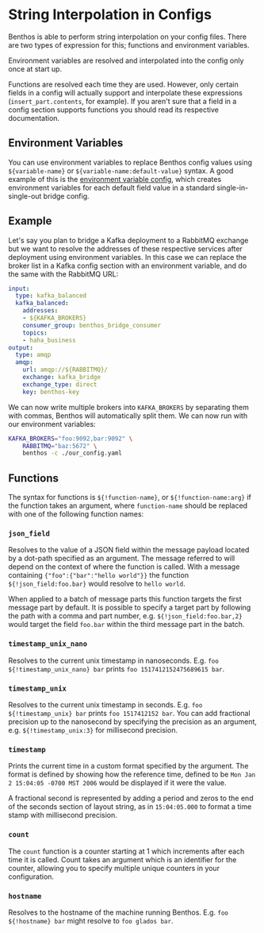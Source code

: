 String Interpolation in Configs
===============================

Benthos is able to perform string interpolation on your config files. There are
two types of expression for this; functions and environment variables.

Environment variables are resolved and interpolated into the config only once at
start up.

Functions are resolved each time they are used. However, only certain fields in
a config will actually support and interpolate these expressions
(`insert_part.contents`, for example). If you aren't sure that a field in a
config section supports functions you should read its respective documentation.

## Environment Variables

You can use environment variables to replace Benthos config values using
`${variable-name}` or `${variable-name:default-value}` syntax. A good example of
this is the [environment variable config](../../config/env/default.yaml), which
creates environment variables for each default field value in a standard
single-in-single-out bridge config.

## Example

Let's say you plan to bridge a Kafka deployment to a RabbitMQ exchange but we
want to resolve the addresses of these respective services after deployment
using environment variables. In this case we can replace the broker list in a
Kafka config section with an environment variable, and do the same with the
RabbitMQ URL:

``` yaml
input:
  type: kafka_balanced
  kafka_balanced:
    addresses:
    - ${KAFKA_BROKERS}
    consumer_group: benthos_bridge_consumer
    topics:
    - haha_business
output:
  type: amqp
  amqp:
    url: amqp://${RABBITMQ}/
    exchange: kafka_bridge
    exchange_type: direct
    key: benthos-key
```

We can now write multiple brokers into `KAFKA_BROKERS` by separating them with
commas, Benthos will automatically split them. We can now run with our
environment variables:

``` sh
KAFKA_BROKERS="foo:9092,bar:9092" \
	RABBITMQ="baz:5672" \
	benthos -c ./our_config.yaml
```

## Functions

The syntax for functions is `${!function-name}`, or `${!function-name:arg}` if
the function takes an argument, where `function-name` should be replaced with
one of the following function names:

### `json_field`

Resolves to the value of a JSON field within the message payload located by a
dot-path specified as an argument. The message referred to will depend on the
context of where the function is called. With a message containing
`{"foo":{"bar":"hello world"}}` the function `${!json_field:foo.bar}` would
resolve to `hello world`.

When applied to a batch of message parts this function targets the first message
part by default. It is possible to specify a target part by following the path
with a comma and part number, e.g. `${!json_field:foo.bar,2}` would target the
field `foo.bar` within the third message part in the batch.

### `timestamp_unix_nano`

Resolves to the current unix timestamp in nanoseconds. E.g.
`foo ${!timestamp_unix_nano} bar` prints `foo 1517412152475689615 bar`.

### `timestamp_unix`

Resolves to the current unix timestamp in seconds. E.g.
`foo ${!timestamp_unix} bar` prints `foo 1517412152 bar`. You can add fractional
precision up to the nanosecond by specifying the precision as an argument, e.g.
`${!timestamp_unix:3}` for millisecond precision.

### `timestamp`

Prints the current time in a custom format specified by the argument. The format
is defined by showing how the reference time, defined to be
`Mon Jan 2 15:04:05 -0700 MST 2006` would be displayed if it were the value.

A fractional second is represented by adding a period and zeros to the end of
the seconds section of layout string, as in `15:04:05.000` to format a time
stamp with millisecond precision.

### `count`

The `count` function is a counter starting at 1 which increments after each time
it is called. Count takes an argument which is an identifier for the counter,
allowing you to specify multiple unique counters in your configuration.

### `hostname`

Resolves to the hostname of the machine running Benthos. E.g.
`foo ${!hostname} bar` might resolve to `foo glados bar`.
